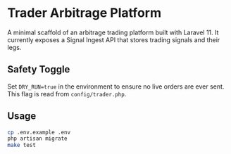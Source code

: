 # Trader Arbitrage Platform

A minimal scaffold of an arbitrage trading platform built with Laravel 11. It currently exposes a Signal Ingest API that stores trading signals and their legs.

## Safety Toggle

Set `DRY_RUN=true` in the environment to ensure no live orders are ever sent. This flag is read from `config/trader.php`.

## Usage

```bash
cp .env.example .env
php artisan migrate
make test
```
